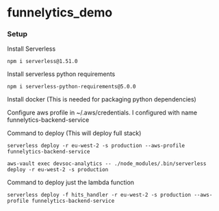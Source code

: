 # funnelytics_demo

### Setup

Install Serverless
```
npm i serverless@1.51.0
```

Install serverless python requirements
```
npm i serverless-python-requirements@5.0.0
```

Install docker (This is needed for packaging python dependencies)

Configure aws profile in ~/.aws/credentials. I configured with name funnelytics-backend-service

Command to deploy (This will deploy full stack)
```
serverless deploy -r eu-west-2 -s production --aws-profile funnelytics-backend-service

aws-vault exec devsoc-analytics -- ./node_modules/.bin/serverless deploy -r eu-west-2 -s production
```

Command to deploy just the lambda function
```
serverless deploy -f hits_handler -r eu-west-2 -s production --aws-profile funnelytics-backend-service
```
